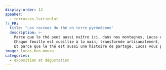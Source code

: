 ```yaml
---
display-order: 13
speaker:
  - terrasses-larrieulat
fr_FR:
  title: "Les racines du thé en terre pyrénéenne"
  description: >-
    Parce que le thé peut aussi naître ici, dans nos montagnes, Lucas cultive depuis 2018 un jardin de thé au cœur des Pyrénées, à Argelès-Gazost. Sur d’anciennes prairies familiales, il plante des théiers venus de Chine, du Népal ou encore de Bretagne, et les accompagne avec patience dans ce terroir doux et humide, entre forêts et sources.<br>
    Chaque feuille est cueillie à la main, transformée artisanalement, pour révéler la singularité d’un thé de montagne, vivant et enraciné.<br>
    Et parce que le thé est aussi une histoire de partage, Lucas vous proposera des dégustations de ses thés grands crus, fruits d’un travail sensible et engagé.
image: lucas-ben-moura
categories:
  - exposition et dégustation 
---
```

